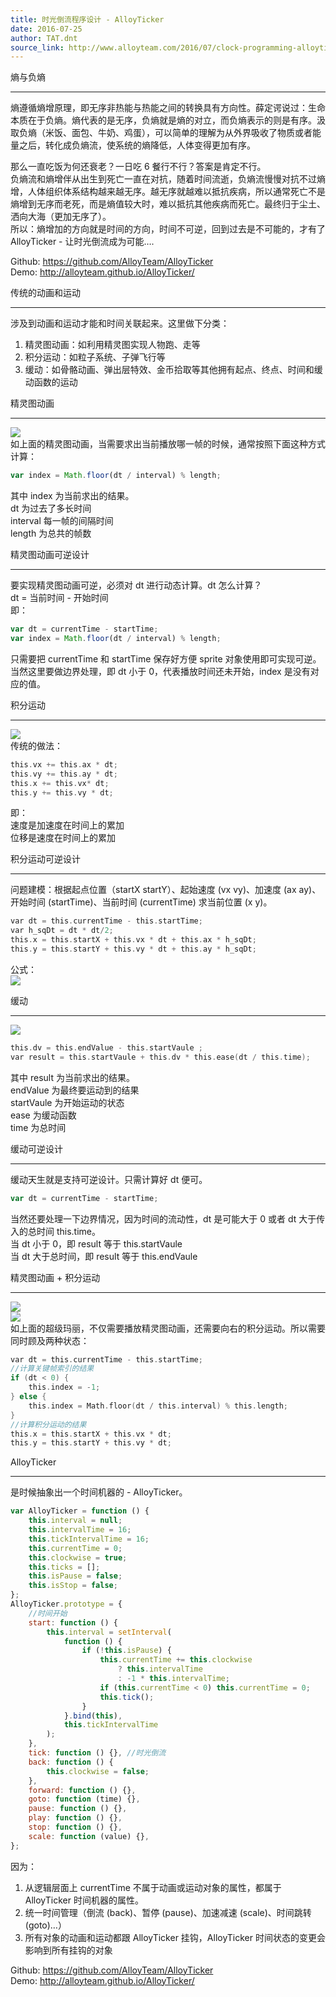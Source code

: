 ```yaml
---
title: 时光倒流程序设计 - AlloyTicker
date: 2016-07-25
author: TAT.dnt
source_link: http://www.alloyteam.com/2016/07/clock-programming-alloyticker/
---
```


<!-- {% raw %} - for jekyll -->

熵与负熵  

* * *

熵遵循熵增原理，即无序非热能与热能之间的转换具有方向性。薛定谔说过：生命本质在于负熵。熵代表的是无序，负熵就是熵的对立，而负熵表示的则是有序。汲取负熵（米饭、面包、牛奶、鸡蛋），可以简单的理解为从外界吸收了物质或者能量之后，转化成负熵流，使系统的熵降低，人体变得更加有序。

那么一直吃饭为何还衰老？一日吃 6 餐行不行？答案是肯定不行。  
负熵流和熵增伴从出生到死亡一直在对抗，随着时间流逝，负熵流慢慢对抗不过熵增，人体组织体系结构越来越无序。越无序就越难以抵抗疾病，所以通常死亡不是熵增到无序而老死，而是熵值较大时，难以抵抗其他疾病而死亡。最终归于尘土、洒向大海（更加无序了）。  
所以：熵增加的方向就是时间的方向，时间不可逆，回到过去是不可能的，才有了 AlloyTicker - 让时光倒流成为可能….

Github: <https://github.com/AlloyTeam/AlloyTicker>  
Demo: <http://alloyteam.github.io/AlloyTicker/>

传统的动画和运动  

* * *

涉及到动画和运动才能和时间关联起来。这里做下分类：  
1. 精灵图动画：如利用精灵图实现人物跑、走等  
2. 积分运动：如粒子系统、子弹飞行等  
3. 缓动：如骨骼动画、弹出层特效、金币拾取等其他拥有起点、终点、时间和缓动函数的运动

精灵图动画  

* * *

![](http://www.alloyteam.com/wp-content/uploads/2016/07/at_ss.png)  
如上面的精灵图动画，当需要求出当前播放哪一帧的时候，通常按照下面这种方式计算：

```javascript
var index = Math.floor(dt / interval) % length;
```

其中 index 为当前求出的结果。  
dt 为过去了多长时间  
interval 每一帧的间隔时间  
length 为总共的帧数

精灵图动画可逆设计  

* * *

要实现精灵图动画可逆，必须对 dt 进行动态计算。dt 怎么计算？  
dt = 当前时间 - 开始时间  
即：

```javascript
var dt = currentTime - startTime;
var index = Math.floor(dt / interval) % length;
```

只需要把 currentTime 和 startTime 保存好方便 sprite 对象使用即可实现可逆。  
当然这里要做边界处理，即 dt 小于 0，代表播放时间还未开始，index 是没有对应的值。

积分运动  

* * *

![](http://www.alloyteam.com/wp-content/uploads/2016/07/at_b.png)  
传统的做法：

```c
this.vx += this.ax * dt;
this.vy += this.ay * dt;
this.x += this.vx* dt;
this.y += this.vy * dt;
```

即：  
速度是加速度在时间上的累加  
位移是速度在时间上的累加

积分运动可逆设计  

* * *

问题建模：根据起点位置（startX startY）、起始速度 (vx vy)、加速度 (ax ay)、开始时间 (startTime)、当前时间 (currentTime) 求当前位置 (x y)。

```c
var dt = this.currentTime - this.startTime;
var h_sqDt = dt * dt/2;
this.x = this.startX + this.vx * dt + this.ax * h_sqDt;
this.y = this.startY + this.vy * dt + this.ay * h_sqDt;
```

公式：  
![](http://www.alloyteam.com/wp-content/uploads/2016/07/at_ltx.gif)

缓动  

* * *

![](http://www.alloyteam.com/wp-content/uploads/2016/07/at_ease.png)

```c
this.dv = this.endValue - this.startVaule ;
var result = this.startVaule + this.dv * this.ease(dt / this.time);
```

其中 result 为当前求出的结果。  
endValue 为最终要运动到的结果  
startVaule 为开始运动的状态  
ease 为缓动函数  
time 为总时间

缓动可逆设计  

* * *

缓动天生就是支持可逆设计。只需计算好 dt 便可。

```javascript
var dt = currentTime - startTime;
```

当然还要处理一下边界情况，因为时间的流动性，dt 是可能大于 0 或者 dt 大于传入的总时间 this.time。  
当 dt 小于 0，即 result 等于 this.startVaule  
当 dt 大于总时间，即 result 等于 this.endVaule

精灵图动画 + 积分运动  

* * *

![](http://www.alloyteam.com/wp-content/uploads/2016/07/at_m2.png)  
![](http://www.alloyteam.com/wp-content/uploads/2016/07/al_ma.png)  
如上面的超级玛丽，不仅需要播放精灵图动画，还需要向右的积分运动。所以需要同时顾及两种状态：

```c
var dt = this.currentTime - this.startTime;
//计算关键帧索引的结果
if (dt < 0) {
    this.index = -1;
} else {
    this.index = Math.floor(dt / this.interval) % this.length;
}
//计算积分运动的结果
this.x = this.startX + this.vx * dt;
this.y = this.startY + this.vy * dt;
```

AlloyTicker  

* * *

是时候抽象出一个时间机器的 - AlloyTicker。

```javascript
var AlloyTicker = function () {
    this.interval = null;
    this.intervalTime = 16;
    this.tickIntervalTime = 16;
    this.currentTime = 0;
    this.clockwise = true;
    this.ticks = [];
    this.isPause = false;
    this.isStop = false;
};
AlloyTicker.prototype = {
    //时间开始
    start: function () {
        this.interval = setInterval(
            function () {
                if (!this.isPause) {
                    this.currentTime += this.clockwise
                        ? this.intervalTime
                        : -1 * this.intervalTime;
                    if (this.currentTime < 0) this.currentTime = 0;
                    this.tick();
                }
            }.bind(this),
            this.tickIntervalTime
        );
    },
    tick: function () {}, //时光倒流
    back: function () {
        this.clockwise = false;
    },
    forward: function () {},
    goto: function (time) {},
    pause: function () {},
    play: function () {},
    stop: function () {},
    scale: function (value) {},
};
```

因为：  
1. 从逻辑层面上 currentTime 不属于动画或运动对象的属性，都属于 AlloyTicker 时间机器的属性。  
2. 统一时间管理（倒流 (back)、暂停 (pause)、加速减速 (scale)、时间跳转 (goto)…）  
3. 所有对象的动画和运动都跟 AlloyTicker 挂钩，AlloyTicker 时间状态的变更会影响到所有挂钩的对象

Github: <https://github.com/AlloyTeam/AlloyTicker>  
Demo: <http://alloyteam.github.io/AlloyTicker/>


<!-- {% endraw %} - for jekyll -->